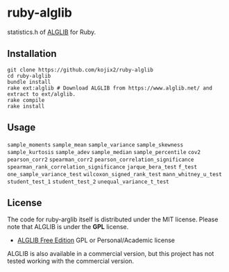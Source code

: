 # ruby-alglib

statistics.h of [ALGLIB](https://www.alglib.net/) for Ruby.

## Installation

```
git clone https://github.com/kojix2/ruby-alglib
cd ruby-alglib
bundle install
rake ext:alglib # Download ALGLIB from https://www.alglib.net/ and extract to ext/alglib.
rake compile
rake install
```

## Usage

`sample_moments` `sample_mean` `sample_variance` `sample_skewness` `sample_kurtosis` `sample_adev` `sample_median` `sample_percentile` `cov2` `pearson_corr2` `spearman_corr2` `pearson_correlation_significance` `spearman_rank_correlation_significance` `jarque_bera_test` `f_test` `one_sample_variance_test` `wilcoxon_signed_rank_test` `mann_whitney_u_test` `student_test_1` `student_test_2` `unequal_variance_t_test`

## License

The code for ruby-arglib itself is distributed under the MIT license.
Please note that ALGLIB is under the **GPL** license.

- [ALGLIB Free Edition](https://www.alglib.net/) GPL or Personal/Academic license

ALGLIB is also available in a commercial version, but this project has not tested working with the commercial version.
